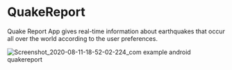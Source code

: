 # QuakeReport
Quake Report App gives real-time information about earthquakes that occur all over the world according to the user preferences.



![Screenshot_2020-08-11-18-52-02-224_com example android quakereport](https://user-images.githubusercontent.com/65164844/89906772-6d03bf80-dc09-11ea-94b1-6e583efb7162.jpg)
